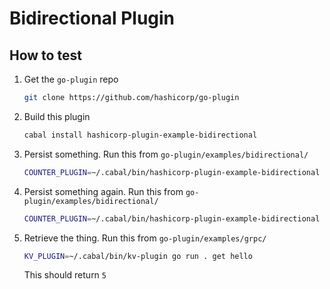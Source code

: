 # Bidirectional Plugin

## How to test

1. Get the `go-plugin` repo
   ```bash
   git clone https://github.com/hashicorp/go-plugin
   ```
1. Build this plugin
   ```bash
   cabal install hashicorp-plugin-example-bidirectional
   ```
1. Persist something. Run this from `go-plugin/examples/bidirectional/`
   ```bash
   COUNTER_PLUGIN=~/.cabal/bin/hashicorp-plugin-example-bidirectional go run . put hello 2
   ```
1. Persist something again. Run this from `go-plugin/examples/bidirectional/`
   ```bash
   COUNTER_PLUGIN=~/.cabal/bin/hashicorp-plugin-example-bidirectional go run . put hello 3
   ```
1. Retrieve the thing. Run this from `go-plugin/examples/grpc/`
   ```bash
   KV_PLUGIN=~/.cabal/bin/kv-plugin go run . get hello
   ```
   This should return `5`

